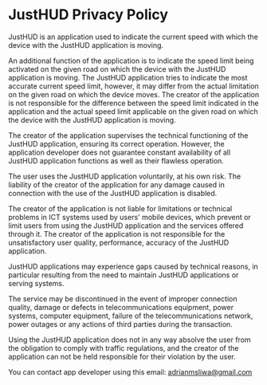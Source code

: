 # JustHUD Privacy Policy

JustHUD is an application used to indicate the current speed with which the device with the JustHUD application is moving.

An additional function of the application is to indicate the speed limit being activated on the given road on which the device with the JustHUD application is moving. The JustHUD application tries to indicate the most accurate current speed limit, however, it may differ from the actual limitation on the given road on which the device moves. The creator of the application is not responsible for the difference between the speed limit indicated in the application and the actual speed limit applicable on the given road on which the device with the JustHUD application is moving.

The creator of the application supervises the technical functioning of the JustHUD application, ensuring its correct operation. However, the application developer does not guarantee constant availability of all JustHUD application functions as well as their flawless operation.

The user uses the JustHUD application voluntarily, at his own risk. The liability of the creator of the application for any damage caused in connection with the use of the JustHUD application is disabled.

The creator of the application is not liable for limitations or technical problems in ICT systems used by users' mobile devices, which prevent or limit users from using the JustHUD application and the services offered through it. The creator of the application is not responsible for the unsatisfactory user quality, performance, accuracy of the JustHUD application.

JustHUD applications may experience gaps caused by technical reasons, in particular resulting from the need to maintain JustHUD applications or serving systems.

The service may be discontinued in the event of improper connection quality, damage or defects in telecommunications equipment, power systems, computer equipment, failure of the telecommunications network, power outages or any actions of third parties during the transaction.

Using the JustHUD application does not in any way absolve the user from the obligation to comply with traffic regulations, and the creator of the application can not be held responsible for their violation by the user.

You can contact app developer using this email: adrianmsliwa@gmail.com
